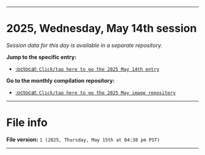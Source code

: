 
***

# 2025, Wednesday, May 14th session

_Session data for this day is available in a separate repository._

**Jump to the specific entry:**

- [:octocat: `Click/tap here to go the 2025 May 14th entry`](https://github.com/seanpm2001/SeansLifeArchive_Images_MotorWorld_CarFactory_Y2025_V5/tree/SeansLifeArchive_Images_MotorWorld_CarFactory_Y2025_V5_Main-dev/2025/05_May/14/)

**Go to the monthly compilation repository:**

- [:octocat: `Click/tap here to go the 2025 May image repository`](https://github.com/seanpm2001/SeansLifeArchive_Images_MotorWorld_CarFactory_Y2025_V5/)

***

# File info

**File version:** `1 (2025, Thursday, May 15th at 04:38 pm PST)`

***

